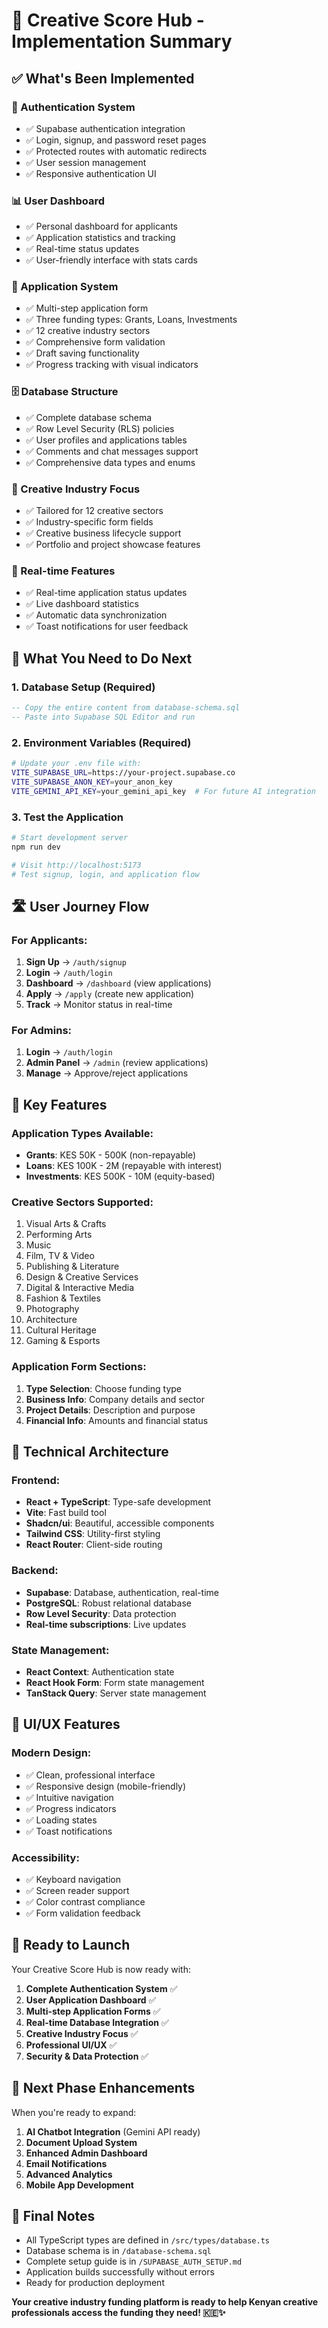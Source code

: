 # 🎉 Creative Score Hub - Implementation Summary

## ✅ What's Been Implemented

### 🔐 Authentication System
- ✅ Supabase authentication integration
- ✅ Login, signup, and password reset pages
- ✅ Protected routes with automatic redirects
- ✅ User session management
- ✅ Responsive authentication UI

### 📊 User Dashboard
- ✅ Personal dashboard for applicants
- ✅ Application statistics and tracking
- ✅ Real-time status updates
- ✅ User-friendly interface with stats cards

### 📝 Application System
- ✅ Multi-step application form
- ✅ Three funding types: Grants, Loans, Investments
- ✅ 12 creative industry sectors
- ✅ Comprehensive form validation
- ✅ Draft saving functionality
- ✅ Progress tracking with visual indicators

### 🗄️ Database Structure
- ✅ Complete database schema
- ✅ Row Level Security (RLS) policies
- ✅ User profiles and applications tables
- ✅ Comments and chat messages support
- ✅ Comprehensive data types and enums

### 🎨 Creative Industry Focus
- ✅ Tailored for 12 creative sectors
- ✅ Industry-specific form fields
- ✅ Creative business lifecycle support
- ✅ Portfolio and project showcase features

### 🔄 Real-time Features
- ✅ Real-time application status updates
- ✅ Live dashboard statistics
- ✅ Automatic data synchronization
- ✅ Toast notifications for user feedback

## 🚀 What You Need to Do Next

### 1. Database Setup (Required)
```sql
-- Copy the entire content from database-schema.sql
-- Paste into Supabase SQL Editor and run
```

### 2. Environment Variables (Required)
```bash
# Update your .env file with:
VITE_SUPABASE_URL=https://your-project.supabase.co
VITE_SUPABASE_ANON_KEY=your_anon_key
VITE_GEMINI_API_KEY=your_gemini_api_key  # For future AI integration
```

### 3. Test the Application
```bash
# Start development server
npm run dev

# Visit http://localhost:5173
# Test signup, login, and application flow
```

## 🛣️ User Journey Flow

### For Applicants:
1. **Sign Up** → `/auth/signup`
2. **Login** → `/auth/login`
3. **Dashboard** → `/dashboard` (view applications)
4. **Apply** → `/apply` (create new application)
5. **Track** → Monitor status in real-time

### For Admins:
1. **Login** → `/auth/login`
2. **Admin Panel** → `/admin` (review applications)
3. **Manage** → Approve/reject applications

## 🎯 Key Features

### Application Types Available:
- **Grants**: KES 50K - 500K (non-repayable)
- **Loans**: KES 100K - 2M (repayable with interest)
- **Investments**: KES 500K - 10M (equity-based)

### Creative Sectors Supported:
1. Visual Arts & Crafts
2. Performing Arts
3. Music
4. Film, TV & Video
5. Publishing & Literature
6. Design & Creative Services
7. Digital & Interactive Media
8. Fashion & Textiles
9. Photography
10. Architecture
11. Cultural Heritage
12. Gaming & Esports

### Application Form Sections:
1. **Type Selection**: Choose funding type
2. **Business Info**: Company details and sector
3. **Project Details**: Description and purpose
4. **Financial Info**: Amounts and financial status

## 🔧 Technical Architecture

### Frontend:
- **React + TypeScript**: Type-safe development
- **Vite**: Fast build tool
- **Shadcn/ui**: Beautiful, accessible components
- **Tailwind CSS**: Utility-first styling
- **React Router**: Client-side routing

### Backend:
- **Supabase**: Database, authentication, real-time
- **PostgreSQL**: Robust relational database
- **Row Level Security**: Data protection
- **Real-time subscriptions**: Live updates

### State Management:
- **React Context**: Authentication state
- **React Hook Form**: Form state management
- **TanStack Query**: Server state management

## 🎨 UI/UX Features

### Modern Design:
- ✅ Clean, professional interface
- ✅ Responsive design (mobile-friendly)
- ✅ Intuitive navigation
- ✅ Progress indicators
- ✅ Loading states
- ✅ Toast notifications

### Accessibility:
- ✅ Keyboard navigation
- ✅ Screen reader support
- ✅ Color contrast compliance
- ✅ Form validation feedback

## 🚀 Ready to Launch

Your Creative Score Hub is now ready with:

1. **Complete Authentication System** ✅
2. **User Application Dashboard** ✅  
3. **Multi-step Application Forms** ✅
4. **Real-time Database Integration** ✅
5. **Creative Industry Focus** ✅
6. **Professional UI/UX** ✅
7. **Security & Data Protection** ✅

## 🔮 Next Phase Enhancements

When you're ready to expand:

1. **AI Chatbot Integration** (Gemini API ready)
2. **Document Upload System**
3. **Enhanced Admin Dashboard**
4. **Email Notifications**
5. **Advanced Analytics**
6. **Mobile App Development**

## 📝 Final Notes

- All TypeScript types are defined in `/src/types/database.ts`
- Database schema is in `/database-schema.sql`
- Complete setup guide is in `/SUPABASE_AUTH_SETUP.md`
- Application builds successfully without errors
- Ready for production deployment

**Your creative industry funding platform is ready to help Kenyan creative professionals access the funding they need! 🇰🇪✨**
